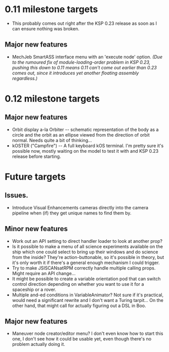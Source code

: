 # 0.11 milestone targets

* This probably comes out right after the KSP 0.23 release as soon as I can ensure nothing was broken.

## Major new features

* MechJeb SmartASS interface menu with an 'execute node' option. *(Due to the rumoured fix of module-loading-order problem in KSP 0.23, pushing this down to 0.11 means 0.11 can't come out earlier than 0.23 comes out, since it introduces yet another floating assembly regardless.)*

# 0.12 milestone targets

## Major new features

* Orbit display a-la Orbiter -- schematic representation of the body as a circle and the orbit as an ellipse viewed from the direction of orbit normal. Needs quite a bit of thinking...
* kOSTER ("Campfire") -- A full keyboard kOS terminal. I'm pretty sure it's possible now, mostly waiting on the model to test it with and KSP 0.23 release before starting.

# Future targets

## Issues.

* Introduce Visual Enhancements cameras directly into the camera pipeline when (if) they get unique names to find them by.

## Minor new features

* Work out an API setting to direct handler loader to look at another prop?
* Is it possible to make a menu of all science experiments available on the ship which one could select to bring up their windows and do science from the inside? They're action-buttonable, so it's possible in theory, but it's only worth it if there's a general enough mechanism I could trigger.
* Try to make JSISCANsatRPM correctly handle multiple calling props. Might require an API change...
* It might be possible to create a variable orientation pod that can switch control direction depending on whether you want to use it for a spaceship or a rover.
* Multiple and-ed conditions in VariableAnimator? Not sure if it's practical, would need a significant rewrite and I don't want a Turing tarpit... On the other hand, that might call for actually figuring out a DSL in Boo.

## Major new features

* Maneuver node creator/editor menu? I don't even know how to start this one, I don't see how it could be usable yet, even though there's no problem actually doing it.
